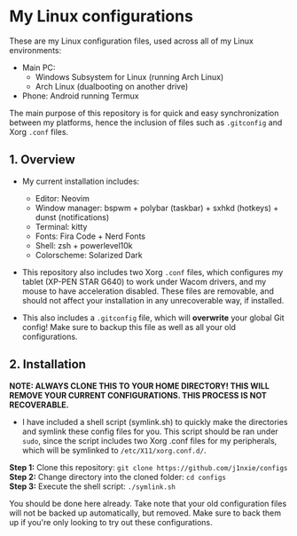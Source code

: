 # My Linux configurations

These are my Linux configuration files, used across all of my Linux environments:

- Main PC:
  - Windows Subsystem for Linux (running Arch Linux)
  - Arch Linux (dualbooting on another drive)
- Phone: Android running Termux  

The main purpose of this repository is for quick and easy synchronization between
my platforms, hence the inclusion of files such as
`.gitconfig` and Xorg `.conf` files.

## 1. Overview

- My current installation includes:
  - Editor: Neovim
  - Window manager: bspwm + polybar (taskbar) + sxhkd (hotkeys) + dunst (notifications)
  - Terminal: kitty
  - Fonts: Fira Code + Nerd Fonts
  - Shell: zsh + powerlevel10k
  - Colorscheme: Solarized Dark

- This repository also includes two Xorg `.conf` files, which configures my tablet
(XP-PEN STAR G640) to work under Wacom drivers, and my mouse
to have acceleration disabled. These files are removable, and should not affect
your installation in any unrecoverable way, if installed.
- This also includes a `.gitconfig` file, which will **overwrite**
your global Git config! Make sure to backup this file as well as all your old configurations.

## 2. Installation

**NOTE: ALWAYS CLONE THIS TO YOUR HOME DIRECTORY! THIS WILL REMOVE YOUR CURRENT
CONFIGURATIONS. THIS PROCESS IS NOT RECOVERABLE.**

- I have included a shell script (symlink.sh) to quickly make the directories and
symlink these config files for you. This script should be ran under `sudo`,
since the script includes two Xorg .conf files for my peripherals,
which will be symlinked to `/etc/X11/xorg.conf.d/`.

**Step 1:** Clone this repository:
`git clone https://github.com/j1nxie/configs`  
**Step 2:** Change directory into the cloned folder: `cd configs`  
**Step 3:** Execute the shell script: `./symlink.sh`  

You should be done here already. Take note that your old configuration files
will not be backed up automatically, but removed.
Make sure to back them up if you're only looking to try out these configurations.
